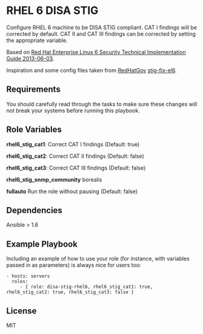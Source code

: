 RHEL 6 DISA STIG
================

Configure RHEL 6 machine to be DISA STIG compliant. CAT I findings will be corrected by default. CAT II and CAT III findings can be corrected by setting the appropriate variable.

Based on [Red Hat Enterprise Linux 6 Security Technical Implementation Guide 2013-06-03](http://www.stigviewer.com/stig/red_hat_enterprise_linux_6/).

Inspiration and some config files taken from [RedHatGov](https://github.com/RedHatGov) [stig-fix-el6](https://github.com/RedHatGov/stig-fix-el6).

Requirements
------------

You should carefully read through the tasks to make sure these changes will not break your systems before running this playbook.

Role Variables
--------------

**rhel6_stig_cat1**:           Correct CAT I findings (Default: true)

**rhel6_stig_cat2**:           Correct CAT II findings (Default: false)

**rhel6_stig_cat3**:           Correct CAT III findings (Default: false)

**rhel6_stig_snmp_community**  borealis

**fullauto**                   Run the role without pausing (Default: false)

Dependencies
------------

Ansible > 1.6

Example Playbook
-------------------------

Including an example of how to use your role (for instance, with variables passed in as parameters) is always nice for users too:

    - hosts: servers
      roles:
         - { role: disa-stig-rhel6, rhel6_stig_cat1: true, rhel6_stig_cat2: true, rhel6_stig_cat3: false }

License
-------

MIT


